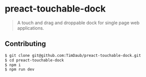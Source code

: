 # preact-touchable-dock

> A touch and drag and droppable dock for single page web applications.

## Contributing

```bash
$ git clone git@github.com:TimDaub/preact-touchable-dock.git
$ cd preact-touchable-dock
$ npm i
$ npm run dev
```
